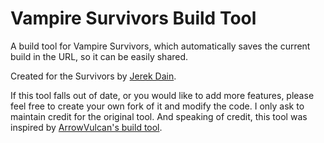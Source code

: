# Vampire Survivors Build Tool
A build tool for Vampire Survivors, which automatically saves the current build in the URL, so it can be easily shared.

Created for the Survivors by [Jerek Dain](https://twitter.com/jerekdain).

If this tool falls out of date, or you would like to add more features, please feel free to create your own fork of it and modify the code. I only ask to maintain credit for the original tool. And speaking of credit, this tool was inspired by [ArrowVulcan's build tool](https://github.com/ArrowVulcan/Vampire-Survivors).
